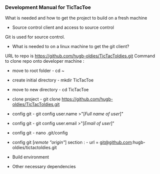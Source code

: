 ### Development Manual for TicTacToe

What is needed and how to get the project to build on a fresh machine

- Source control client and access to source control

Git is used for source control.
 - What is needed to on a linux machine to get the git client?

URL to repo is <https://github.com/hugb-oldies/TicTacToldies.git>
Command to clone repo onto developer machine :
 - move to root folder      - cd ~
 - create initial directory - mkdir TicTacToe
 - move to new directory    - cd TicTacToe
 - clone project            - git clone <https://github.com/hugb-oldies/TicTacToldies.git>
 - config git               - git config user.name >"[_Full name of user_]"
 - config git               - git config user.email >"[_Email of user_]"
 - config git               - nano .git/config
 - config git [_remote "origin"_] section :
                            - url = git@github.com:hugb-oldies/tictactoldies.git


- Build environment

- Other necessary dependencies

